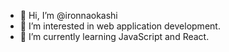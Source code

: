 - 👋 Hi, I’m @ironnaokashi
- 👀 I’m interested in web application development.
- 🌱 I’m currently learning JavaScript and React.
